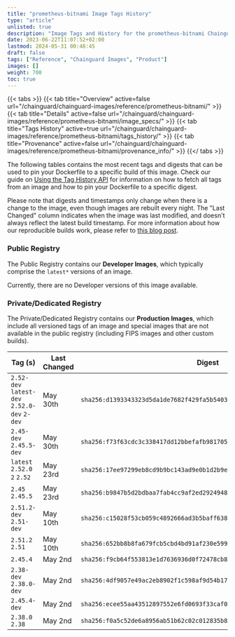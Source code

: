 ```yaml
---
title: "prometheus-bitnami Image Tags History"
type: "article"
unlisted: true
description: "Image Tags and History for the prometheus-bitnami Chainguard Image"
date: 2023-06-22T11:07:52+02:00
lastmod: 2024-05-31 00:48:45
draft: false
tags: ["Reference", "Chainguard Images", "Product"]
images: []
weight: 700
toc: true
---
```


{{< tabs >}}
{{< tab title="Overview" active=false url="/chainguard/chainguard-images/reference/prometheus-bitnami/" >}}
{{< tab title="Details" active=false url="/chainguard/chainguard-images/reference/prometheus-bitnami/image_specs/" >}}
{{< tab title="Tags History" active=true url="/chainguard/chainguard-images/reference/prometheus-bitnami/tags_history/" >}}
{{< tab title="Provenance" active=false url="/chainguard/chainguard-images/reference/prometheus-bitnami/provenance_info/" >}}
{{</ tabs >}}

The following tables contains the most recent tags and digests that can be used to pin your Dockerfile to a specific build of this image. Check our guide on [Using the Tag History API](/chainguard/chainguard-images/using-the-tag-history-api/) for information on how to fetch all tags from an image and how to pin your Dockerfile to a specific digest.

Please note that digests and timestamps only change when there is a change to the image, even though images are rebuilt every night. The "Last Changed" column indicates when the image was last modified, and doesn't always reflect the latest build timestamp. For more information about how our reproducible builds work, please refer to [this blog post](https://www.chainguard.dev/unchained/reproducing-chainguards-reproducible-image-builds).

### Public Registry
The Public Registry contains our **Developer Images**, which typically comprise the `latest*` versions of an image.

Currently, there are no Developer versions of this image available.

### Private/Dedicated Registry
The Private/Dedicated Registry contains our **Production Images**, which include all versioned tags of an image and special images that are not available in the public registry (including FIPS images and other custom builds).

| Tag (s)                                       | Last Changed | Digest                                                                    |
|-----------------------------------------------|--------------|---------------------------------------------------------------------------|
|  `2.52-dev` `latest-dev` `2.52.0-dev` `2-dev` | May 30th     | `sha256:d1393343323d5da1de7682f429fa5b5403e8549e97137e30c9dc29b5796d09af` |
|  `2.45-dev` `2.45.5-dev`                      | May 30th     | `sha256:f73f63cdc3c338417dd12bbefafb981705d6bdbb5ce95bcc6371f3ed15cf85d8` |
|  `latest` `2.52.0` `2` `2.52`                 | May 23rd     | `sha256:17ee97299eb8cd9b9bc143ad9e0b1d2b9ebecbc0ac65677da76e0d0ca7b1a714` |
|  `2.45` `2.45.5`                              | May 23rd     | `sha256:b9847b5d2bdbaa7fab4cc9af2ed29249482bdee4c6c7fd1674c222f8099bf7ae` |
|  `2.51.2-dev` `2.51-dev`                      | May 10th     | `sha256:c15028f53cb059c4892666ad3b5baff6383959b0d7b8421549f480a37a88b0c9` |
|  `2.51.2` `2.51`                              | May 10th     | `sha256:652bb8b8fa679fcb5cbd4bd91af230e5998a5db01f68a05a4dd275ec2fa06fca` |
|  `2.45.4`                                     | May 2nd      | `sha256:f9cb64f553813e1d7636936d0f72478cb8f9c38b8fa584f1c2a65b8ce75ae759` |
|  `2.38-dev` `2.38.0-dev`                      | May 2nd      | `sha256:4df9057e49ac2eb8902f1c598af9d54b1762a8792b2f9ad74ce0ac17473a86e6` |
|  `2.45.4-dev`                                 | May 2nd      | `sha256:ecee55aa43512897552e6fd0693f33caf04ac41e472a7e9f3be5b80777cccbb7` |
|  `2.38.0` `2.38`                              | May 2nd      | `sha256:f0a5c52de6a8956ab51b62c02c012835b87b5c787407be5de624687bb2603662` |

